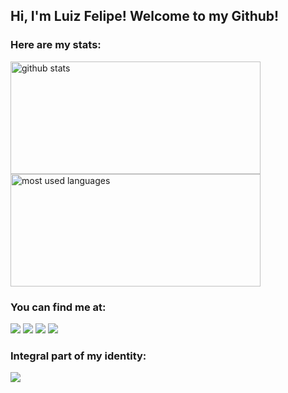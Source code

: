 ## Hi, I'm Luiz Felipe! Welcome to my Github!
### Here are my stats:
<div>
    <a href="https://github.com/felipe-valerio">
    <img height="180px" width="400px" alt="github stats" src="https://github-readme-stats.vercel.app/api?username=felipe-valerio&show_icons=true&theme=github_dark&include_all_commits=true&count_private=true"/></a>
    <a href="https://github.com/felipe-valerio">
    <img height="180px" width="400px" alt="most used languages" src="https://github-readme-stats.vercel.app/api/top-langs/?username=felipe-valerio&layout=compact&theme=github_dark&langs_count=16&themes=dracula"/></a>
</div>

### You can find me at:
<div> 
  <a href="https://www.threads.net/@_felipevalerio_" target="_blank"><img src="https://img.shields.io/badge/Threads-blue?style=for-the-badge&logo=threads&logoColor=white" target="_blank"></a>
  <a href="https://instagram.com/_felipevalerio_" target="_blank"><img src="https://img.shields.io/badge/-Instagram-red?style=for-the-badge&logo=instagram&logoColor=white" target="_blank"></a>
  <a href="https://wa.me/5514997364692?lang=en" target="_blank"><img src="https://img.shields.io/badge/Whatsapp-green?style=for-the-badge&logo=whatsapp&logoColor=white" target="_blank"></a>
  <a href = "mailto:luiz.valerio@fatec.sp.gov.br"><img src="https://img.shields.io/badge/-Mail-gray?style=for-the-badge&logo=gmail&logoColor=white" target="_blank"></a>
</div>

### Integral part of my identity:
<div>    
  <a href="https://en.m.wikipedia.org/wiki/Autistic_Pride_Day" target="_blank"><img src="https://img.shields.io/badge/-I'm_Autistic_and_Proud-white?style=for-the-badge&logo=persistent&logoColor=grey" target="_blank"></a>
</div>
